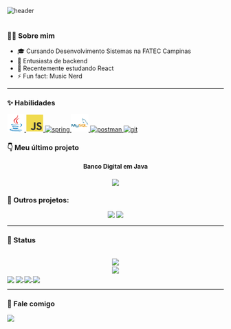 ![header](https://github.com/LigiaBrito/LigiaBrito/assets/36477326/760a26ee-fd6e-439b-82e7-041633acdadf)
<img src="https://github.com/LigiaBrito/LigiaBrito/assets/36477326/d60fc49f-d51e-4405-8a85-9228f7897e9c" height=5px width=100%/>

<h3 align="left">👩‍💻 Sobre mim</h3>


 <div align=left width=20%>
  <ul>
   <li>🎓 Cursando Desenvolvimento Sistemas na FATEC Campinas</li>
    <li>🔭 Entusiasta de backend</li>
    <li>🌱 Recentemente estudando React</li>
    <li>⚡️ Fun fact: Music Nerd</li>
  </ul>
 </div>
 





<!--  
 <div align=left>
 
- 🎓 Cursando Desenvolvimento Sistemas na FATEC Campinas
- 🔭 Entusiasta de backend
- 🌱 Recentemente estudando React
- ⚡️ Fun fact: Music Nerd
 
</div> -->




---

<p align="center">
 
</p>

<h3 align="left">✨ Habilidades</h3>
<p align="left"><a href="https://www.java.com" target="_blank"> <img src="https://raw.githubusercontent.com/devicons/devicon/master/icons/java/java-original.svg" alt="java" width="40" height="40"/> </a><a href="https://developer.mozilla.org/en-US/docs/Web/JavaScript" target="_blank"> <img src="https://raw.githubusercontent.com/devicons/devicon/master/icons/javascript/javascript-original.svg" alt="javascript" width="40" height="40"/> </a> 
 <a href="https://spring.io/" target="_blank"> <img src="https://www.vectorlogo.zone/logos/springio/springio-icon.svg" alt="spring" width="40" height="40"/> </a>
 <a href="https://www.mysql.com/" target="_blank"> <img src="https://raw.githubusercontent.com/devicons/devicon/master/icons/mysql/mysql-original-wordmark.svg" alt="mysql" width="40" height="40"/> </a> <a href="https://postman.com" target="_blank"> <img src="https://www.vectorlogo.zone/logos/getpostman/getpostman-icon.svg" alt="postman" width="40" height="40"/> </a>  <a href="https://git-scm.com/" target="_blank"> <img src="https://www.vectorlogo.zone/logos/git-scm/git-scm-icon.svg" alt="git" width="40" height="40"/> </a>   </a> </p>

<h3 align="left">👇 Meu último projeto</h3>
<div align="center">
 
 <h4>Banco Digital em Java</h4>
 <a href="https://github.com/LigiaBrito/java-bancodigital">
 <img width=60% align="center" src="https://github.com/LigiaBrito/LigiaBrito/assets/36477326/9510dcac-8b9c-462d-b52c-f5c23ac11118"/>
  <a/>
</div>

<h3 align="left">📌 Outros projetos:</h3>
 
 
<div align="center" >
<img src="https://github-readme-stats.vercel.app/api/pin/?username=LigiaBrito&repo=html-guitarstop&layout=compact&show_icons=true&theme=jolly" width=35% />
<img src="https://github-readme-stats.vercel.app/api/pin/?username=LigiaBrito&repo=php-lanchonete&layout=compact&show_icons=true&theme=jolly" width=35% />
</div>


---
<h3 align="left">📌 Status</h3>
 
  <div align=center>
 <br>
  <img  src="https://github.com/LigiaBrito/LigiaBrito/assets/36477326/ac59f054-d3c3-49a6-b2b9-d8ddaa06840e" width=13.7%/>
  </br>
  <img src="https://github-profile-trophy.vercel.app/?username=LigiaBrito&theme=dracula&row=2&no-bg=true&column=3&margin-w=15&margin-h=15&title=Commit,Stars,Repo"/>
 </div>
 
<img align="center" src="https://github.com/LigiaBrito/LigiaBrito/assets/36477326/5289ac28-2e76-4630-b039-f2a5a671f636" width=10% />
<a href="https://github.com/LigiaBrito"> 
  <img align="center" height="125px" src="https://github-readme-stats.vercel.app/api?username=LigiaBrito&show_icons=true&theme=jolly&hide=contribs,issues"/>
</a>
<a href="https://github.com/LigiaBrito">
  <img align="center" height="125px" src="https://github-readme-stats.vercel.app/api/top-langs/?username=LigiaBrito&hide=hack&layout=compact&theme=buefy" />
</a>
<img align="center" src="https://github.com/LigiaBrito/LigiaBrito/assets/36477326/246d5d94-bb14-4e64-922b-44aa469ed097" width=10%/>

---
<h3 align="left">💌 Fale comigo</h3>


<div>
<img src="https://img.shields.io/badge/LinkedIn-0077B5?style=for-the-badge&logo=linkedin&logoColor=white"><a href="https://www.linkedin.com/in/ligia-ferreira-brito/"/></img>
</div>

          
